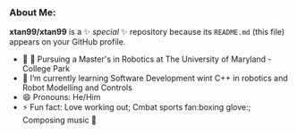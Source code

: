 ### About Me:

**xtan99/xtan99** is a ✨ _special_ ✨ repository because its `README.md` (this file) appears on your GitHub profile.

- 📏 📐 Pursuing a Master's in Robotics at The University of Maryland - College Park
- 🌱 I’m currently learning Software Development wint C++ in robotics and Robot Modelling and Controls
- 😄 Pronouns: He/Him
- ⚡ Fun fact: Love working out; Cmbat sports fan:boxing glove:; Composing music 🎵

